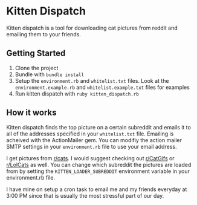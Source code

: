 # Kitten Dispatch

Kitten dispatch is a tool for downloading cat pictures from reddit and emailing them to your friends.

## Getting Started

1. Clone the project
2. Bundle with `bundle install`
3. Setup the `environment.rb` and `whitelist.txt` files. Look at the `environment.example.rb` and `whitelist.example.txt` files for examples
4. Run kitten dispatch with `ruby kitten_dispatch.rb`

## How it works

Kitten dispatch finds the top picture on a certain subreddit and emails it to all of the addresses specified in your `whitelist.txt` file.
Emailing is acheived with the ActionMailer gem.
You can modifiy the action mailer SMTP settings in your `environment.rb` file to use your email address.

I get pictures from [r/cats](www.reddit.com/r/cats).
I would suggest checking out [r/CatGifs](www.reddit.com/r/CatGifs) or [r/LolCats](www.reddit.com/r/LolCats) as well.
You can change which subreddit the pictures are loaded from by setting the `KITTEN_LOADER_SUBREDDIT` environment variable in your environment.rb file.

I have mine on setup a cron task to email me and my friends everyday at 3:00 PM since that is usually the most stressful part of our day.
